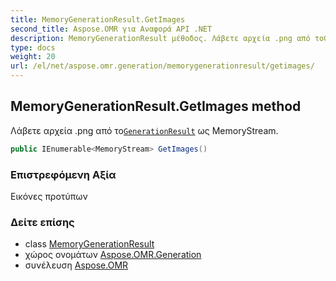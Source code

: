 ```yaml
---
title: MemoryGenerationResult.GetImages
second_title: Aspose.OMR για Αναφορά API .NET
description: MemoryGenerationResult μέθοδος. Λάβετε αρχεία .png από τοGenerationResult ως MemoryStream.
type: docs
weight: 20
url: /el/net/aspose.omr.generation/memorygenerationresult/getimages/
---
```

## MemoryGenerationResult.GetImages method

Λάβετε αρχεία .png από το[`GenerationResult`](../../generationresult/) ως MemoryStream.

```csharp
public IEnumerable<MemoryStream> GetImages()
```

### Επιστρεφόμενη Αξία

Εικόνες προτύπων

### Δείτε επίσης

* class [MemoryGenerationResult](../)
* χώρος ονομάτων [Aspose.OMR.Generation](../../memorygenerationresult/)
* συνέλευση [Aspose.OMR](../../../)


